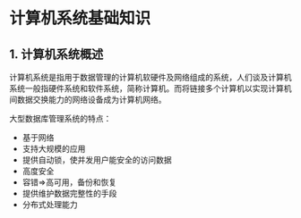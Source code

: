 # 计算机系统基础知识

## 1. 计算机系统概述
计算机系统是指用于数据管理的计算机软硬件及网络组成的系统，人们谈及计算机系统一般指硬件系统和软件系统，简称计算机。而将链接多个计算机以实现计算机间数据交换能力的网络设备成为计算机网络。


大型数据库管理系统的特点：
- 基于网络
- 支持大规模的应用
- 提供自动锁，使并发用户能安全的访问数据
- 高度安全
- 容错=>高可用，备份和恢复
- 提供维护数据完整性的手段
- 分布式处理能力

